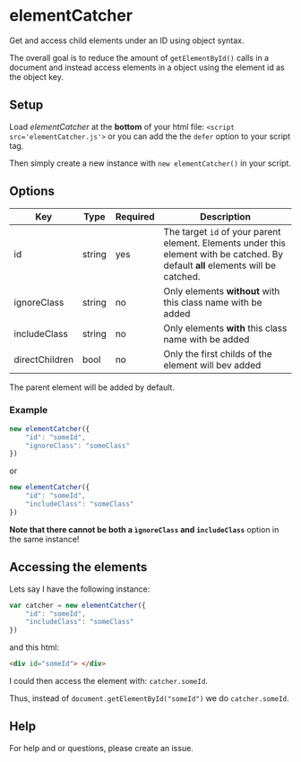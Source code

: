 # elementCatcher
Get and access child elements under an ID using object syntax.

The overall goal is to reduce the amount of `getElementById()` calls in a document and instead access elements in a object using the element id as the object key.

## Setup
Load *elementCatcher* at the **bottom** of your html file: `<script src='elementCatcher.js'>` or you can add the the `defer` option to your script tag.

Then simply create a new instance with `new elementCatcher()` in your script.

## Options

| Key | Type |Required | Description
| ----------- | ------------ |------------ |------------ |
| id  | string | yes  | The target `id` of your parent element. Elements under this element with be catched. By default **all** elements will be catched. |
| ignoreClass | string | no | Only elements **without**  with this class name with be added |
| includeClass | string | no | Only elements **with** this class name with be added |
| directChildren | bool | no | Only the first childs of the element will bev added 

The parent element will be added by default.

### Example 
```javascript
new elementCatcher({
    "id": "someId",
    "ignoreClass": "someClass"
})
```

or

```javascript
new elementCatcher({
    "id": "someId",
    "includeClass": "someClass"
})
```

**Note that there cannot be both a `ìgnoreClass` and `includeClass`** option in the same instance! 

## Accessing the elements
Lets say I have the following instance:
```javascript
var catcher = new elementCatcher({
    "id": "someId",
    "includeClass": "someClass"
})
```

and this html:
```html
<div id="someId"> </div>
```

I could then access the element with:
`catcher.someId`.

Thus, instead of `document.getElementById("someId")` we do `catcher.someId`.

## Help
For help and or questions, please create an issue.
